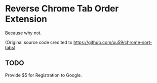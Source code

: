 # Reverse Chrome Tab Order Extension

Because why not.

(Original source code credited to https://github.com/uu59/chrome-sort-tabs)

## TODO

Provide $5 for Registration to Google.
